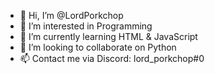 - 👋 Hi, I’m @LordPorkchop
- 👀 I’m interested in Programming
- 🌱 I’m currently learning HTML & JavaScript
- 💞️ I’m looking to collaborate on Python
- 📫 Contact me via Discord: lord_porkchop#0

<!---
LordPorkchop/LordPorkchop is a ✨ special ✨ repository because its `README.md` (this file) appears on your GitHub profile.
You can click the Preview link to take a look at your changes.
--->
